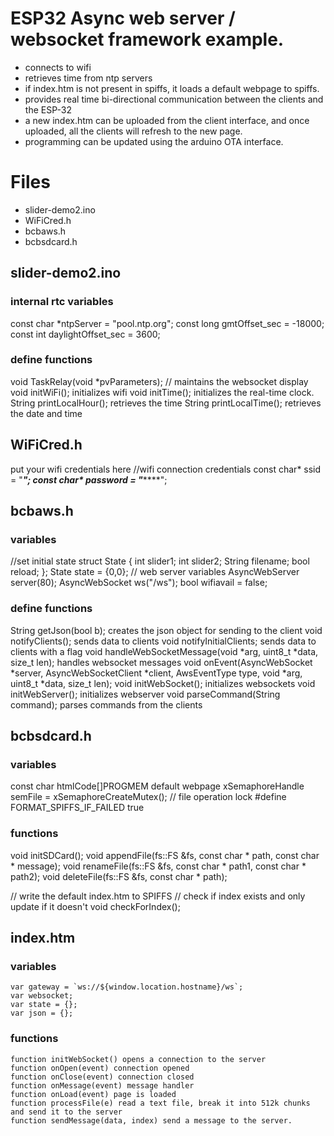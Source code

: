 # ESP32 Async web server / websocket framework example.

 - connects to wifi
 - retrieves time from ntp servers
 - if index.htm is not present in spiffs, it loads a default webpage to spiffs.
 - provides real time bi-directional communication between the clients and the ESP-32
 - a new index.htm can be uploaded from the client interface, and once uploaded, all the clients will refresh to the new page.
 - programming can be updated using the arduino OTA interface.

# Files

 - slider-demo2.ino
 - WiFiCred.h
 - bcbaws.h
 - bcbsdcard.h

## slider-demo2.ino

### internal rtc variables
const char *ntpServer = "pool.ntp.org";
const long gmtOffset_sec = -18000;
const int daylightOffset_sec = 3600;

### define functions
void TaskRelay(void *pvParameters); // maintains the websocket display
void initWiFi(); initializes wifi
void initTime(); initializes the real-time clock.
String printLocalHour(); retrieves the time
String printLocalTime(); retrieves the date and time

## WiFiCred.h
put your wifi credentials here
//wifi connection credentials
const char* ssid     = "*****";
const char* password = "*********";

## bcbaws.h

### variables
//set initial state
struct State { 
  int slider1;
  int slider2;
  String filename;
  bool reload;
};
State state = {0,0}; 
// web server variables
AsyncWebServer server(80);
AsyncWebSocket ws("/ws");
bool wifiavail = false;

### define functions
String getJson(bool b); creates the json object for sending to the client
void notifyClients(); sends data to clients
void notifyInitialClients; sends data to clients with a flag
void handleWebSocketMessage(void *arg, uint8_t *data, size_t len); handles websocket messages
void onEvent(AsyncWebSocket *server, AsyncWebSocketClient *client,
             AwsEventType type, void *arg, uint8_t *data, size_t len);
void initWebSocket(); initializes websockets
void initWebServer(); initializes webserver
void parseCommand(String command); parses commands from the clients



## bcbsdcard.h

### variables
const char htmlCode[]PROGMEM default webpage
xSemaphoreHandle semFile = xSemaphoreCreateMutex(); // file operation lock
#define FORMAT_SPIFFS_IF_FAILED true

### functions
void initSDCard();
void appendFile(fs::FS &fs, const char * path, const char * message);
void renameFile(fs::FS &fs, const char * path1, const char * path2);
void deleteFile(fs::FS &fs, const char * path);

// write the default index.htm to SPIFFS 
//  check if index exists and only update if it doesn't
void checkForIndex();

## index.htm

### variables
    var gateway = `ws://${window.location.hostname}/ws`;
    var websocket;
    var state = {};
    var json = {};

### functions
    function initWebSocket() opens a connection to the server
    function onOpen(event) connection opened
    function onClose(event) connection closed
    function onMessage(event) message handler
    function onLoad(event) page is loaded
    function processFile(e) read a text file, break it into 512k chunks and send it to the server
    function sendMessage(data, index) send a message to the server.
